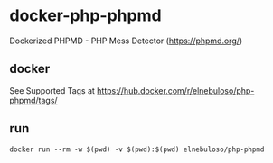 # docker-php-phpmd

Dockerized PHPMD - PHP Mess Detector (https://phpmd.org/)

## docker

See Supported Tags at https://hub.docker.com/r/elnebuloso/php-phpmd/tags/

## run

```
docker run --rm -w $(pwd) -v $(pwd):$(pwd) elnebuloso/php-phpmd
```